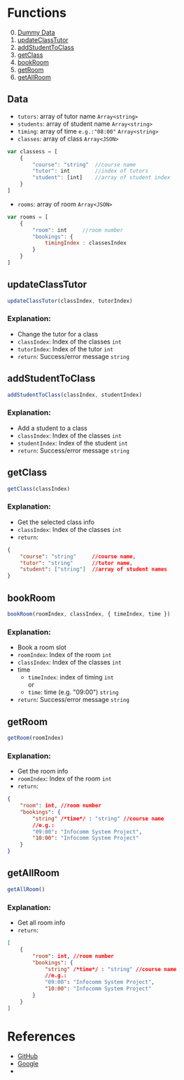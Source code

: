 # Functions
0. [Dummy Data](#data)
1. [updateClassTutor](#updateclasstutor)
2. [addStudentToClass](#addstudenttoclass)
3. [getClass](#getClass)
4. [bookRoom](#bookRoom)
5. [getRoom](#getRoom)
6. [getAllRoom](#getAllRoom)

## Data
- `tutors`: array of tutor name `Array<string>`
- `students`: array of student name `Array<string>`
- `timing`: array of time `e.g.:"08:00"` `Array<string>`
- `classes`: array of class `Array<JSON>`
```js
var classess = [
    {
        "course": "string"  //course name
        "tutor": int        //index of tutors
        "student": [int]    //array of student index
    }
]

```
- `rooms`: array of room `Array<JSON>`
```js
var rooms = [
    {
        "room": int     //room number
        "bookings": {
            timingIndex : classesIndex
        }
    }
]
```

## updateClassTutor
```js
updateClassTutor(classIndex, tutorIndex)
```
### Explanation:
- Change the tutor for a class
- `classIndex`: Index of the classes `int`
- `tutorIndex`: Index of the tutor `int`
- `return`: Success/error message `string`

## addStudentToClass
```js
addStudentToClass(classIndex, studentIndex)
```
### Explanation:
- Add a student to a class
- `classIndex`: Index of the classes `int`
- `studentIndex`: Index of the student `int`
- `return`: Success/error message `string`

## getClass
```javascript
getClass(classIndex)
```
### Explanation:
- Get the selected class info
- `classIndex`: Index of the classes `int`
- `return`: 
```json
{
    "course": "string"     //course name,
    "tutor": "string"      //tutor name,
    "student": ["string"]  //array of student names
}
```

## bookRoom
```js
bookRoom(roomIndex, classIndex, { timeIndex, time }) 
```
### Explanation:
- Book a room slot
- `roomIndex`: Index of the room `int`
- `classIndex`: Index of the classes `int`
- time
    - `timeIndex`: index of timing `int`  
        or
    - `time`: time (e.g. "09:00") `string`
- `return`: Success/error message `string`

## getRoom
```js
getRoom(roomIndex)
```
### Explanation:
- Get the room info
- `roomIndex`: Index of the room `int`
- `return`: 
```json
{
    "room": int, //room number
    "bookings": {
        "string" /*time*/ : "string" //course name
        //e.g.: 
        "09:00": "Infocomm System Project",
        "10:00": "Infocomm System Project"
    }
}
```
## getAllRoom
```js
getAllRoom()
```
### Explanation:
- Get all room info
- `return`: 
```json
[
    {
        "room": int, //room number
        "bookings": {
            "string" /*time*/ : "string" //course name
            //e.g.: 
            "09:00": "Infocomm System Project",
            "10:00": "Infocomm System Project"
        }
    }
]
```
# References
- [GitHub](https://docs.github.com/en/get-started/writing-on-github/getting-started-with-writing-and-formatting-on-github/basic-writing-and-formatting-syntax)
- [Google](http://www.google.com)
- 